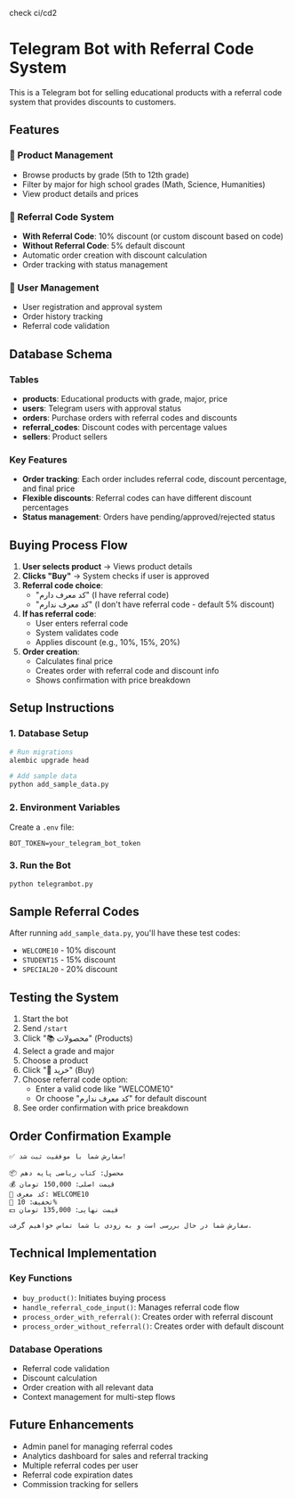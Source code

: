 check ci/cd2

# Telegram Bot with Referral Code System

This is a Telegram bot for selling educational products with a referral code system that provides discounts to customers.

## Features

### 🛒 Product Management
- Browse products by grade (5th to 12th grade)
- Filter by major for high school grades (Math, Science, Humanities)
- View product details and prices

### 🎫 Referral Code System
- **With Referral Code**: 10% discount (or custom discount based on code)
- **Without Referral Code**: 5% default discount
- Automatic order creation with discount calculation
- Order tracking with status management

### 👤 User Management
- User registration and approval system
- Order history tracking
- Referral code validation

## Database Schema

### Tables
- **products**: Educational products with grade, major, price
- **users**: Telegram users with approval status
- **orders**: Purchase orders with referral codes and discounts
- **referral_codes**: Discount codes with percentage values
- **sellers**: Product sellers

### Key Features
- **Order tracking**: Each order includes referral code, discount percentage, and final price
- **Flexible discounts**: Referral codes can have different discount percentages
- **Status management**: Orders have pending/approved/rejected status

## Buying Process Flow

1. **User selects product** → Views product details
2. **Clicks "Buy"** → System checks if user is approved
3. **Referral code choice**:
   - "کد معرف دارم" (I have referral code)
   - "کد معرف ندارم" (I don't have referral code - default 5% discount)
4. **If has referral code**:
   - User enters referral code
   - System validates code
   - Applies discount (e.g., 10%, 15%, 20%)
5. **Order creation**:
   - Calculates final price
   - Creates order with referral code and discount info
   - Shows confirmation with price breakdown

## Setup Instructions

### 1. Database Setup
```bash
# Run migrations
alembic upgrade head

# Add sample data
python add_sample_data.py
```

### 2. Environment Variables
Create a `.env` file:
```
BOT_TOKEN=your_telegram_bot_token
```

### 3. Run the Bot
```bash
python telegrambot.py
```

## Sample Referral Codes

After running `add_sample_data.py`, you'll have these test codes:
- `WELCOME10` - 10% discount
- `STUDENT15` - 15% discount  
- `SPECIAL20` - 20% discount

## Testing the System

1. Start the bot
2. Send `/start`
3. Click "📚 محصولات" (Products)
4. Select a grade and major
5. Choose a product
6. Click "🛒 خرید" (Buy)
7. Choose referral code option:
   - Enter a valid code like "WELCOME10"
   - Or choose "کد معرف ندارم" for default discount
8. See order confirmation with price breakdown

## Order Confirmation Example

```
✅ سفارش شما با موفقیت ثبت شد!

📦 محصول: کتاب ریاضی پایه دهم
💰 قیمت اصلی: 150,000 تومان
🎫 کد معرف: WELCOME10
💸 تخفیف: 10%
💵 قیمت نهایی: 135,000 تومان

سفارش شما در حال بررسی است و به زودی با شما تماس خواهیم گرفت.
```

## Technical Implementation

### Key Functions
- `buy_product()`: Initiates buying process
- `handle_referral_code_input()`: Manages referral code flow
- `process_order_with_referral()`: Creates order with referral discount
- `process_order_without_referral()`: Creates order with default discount

### Database Operations
- Referral code validation
- Discount calculation
- Order creation with all relevant data
- Context management for multi-step flows

## Future Enhancements

- Admin panel for managing referral codes
- Analytics dashboard for sales and referral tracking
- Multiple referral codes per user
- Referral code expiration dates
- Commission tracking for sellers 
